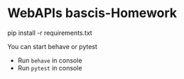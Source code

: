 # WebAPIs bascis-Homework


pip install -r requirements.txt


You can start behave or pytest
- Run ```behave``` in console
- Run ```pytest``` in console

